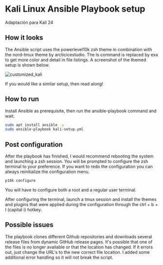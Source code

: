 # Kali Linux Ansible Playbook setup

Adaptación para Kali 24

## How it looks
The Ansible script uses the powerlevel10k zsh theme in combination with the nord-tmux theme by arcticicestudio. The ls command is replaced by exa to get more color and detail in file listings. A screenshot of the themed setup is shown below.

![customized_kali](https://user-images.githubusercontent.com/78494512/164030779-f74e7387-c3ef-4984-9722-9629519c0a11.png)

If you would like a similar setup, then read along!

## How to run
Install Ansible as prerequisite, then run the ansible-playbook command and wait. 
```sh
sudo apt install ansible -y
sudo ansible-playbook kali-setup.yml
```
## Post configuration
After the playbook has finished, I would recommend rebooting the system and launching a zsh session. You will be prompted to configure the zsh terminal to your preference. If you want to redo the configuration you can always reinitialize the configuration menu.
```sh
p10k configure
```
You will have to configure both a root and a regular user terminal. 

After configuring the terminal, launch a tmux session and install the themes and plugins that were applied during the configuration through the ctrl + b + I (capital i) hotkey. 

## Possible issues
The playbook clones different Github repositories and downloads several release files from dynamic GitHub release pages. It's possible that one of the files is no longer available or that the location has changed. If it errors out, just change the URL's to the new correct file location. I added some additional error handling so it will not break the script. 
